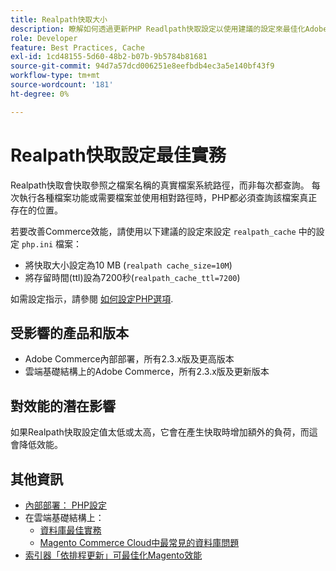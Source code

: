 ```yaml
---
title: Realpath快取大小
description: 瞭解如何透過更新PHP Readlpath快取設定以使用建議的設定來最佳化Adobe Commerce效能。
role: Developer
feature: Best Practices, Cache
exl-id: 1cd48155-5d60-48b2-b07b-9b5784b81681
source-git-commit: 94d7a57dcd006251e8eefbdb4ec3a5e140bf43f9
workflow-type: tm+mt
source-wordcount: '181'
ht-degree: 0%

---
```


# Realpath快取設定最佳實務

Realpath快取會快取參照之檔案名稱的真實檔案系統路徑，而非每次都查詢。 每次執行各種檔案功能或需要檔案並使用相對路徑時，PHP都必須查詢該檔案真正存在的位置。

若要改善Commerce效能，請使用以下建議的設定來設定 `realpath_cache` 中的設定 `php.ini` 檔案：

- 將快取大小設定為10 MB (`realpath cache_size=10M`)
- 將存留時間(ttl)設為7200秒(`realpath_cache_ttl=7200`)

如需設定指示，請參閱 [如何設定PHP選項](../../../installation/prerequisites/php-settings.md#how-to-set-php-options).

## 受影響的產品和版本

- Adobe Commerce內部部署，所有2.3.x版及更高版本
- 雲端基礎結構上的Adobe Commerce，所有2.3.x版及更新版本

## 對效能的潛在影響

如果Realpath快取設定值太低或太高，它會在產生快取時增加額外的負荷，而這會降低效能。

## 其他資訊

- [內部部署： PHP設定](../../../performance/software.md#php-settings)
- 在雲端基礎結構上：
   - [資料庫最佳實務](database-on-cloud.md)
   - [Magento Commerce Cloud中最常見的資料庫問題](../maintenance/resolve-database-performance-issues.md)
- [索引器「依排程更新」可最佳化Magento效能](../maintenance/indexer-configuration.md)

